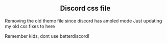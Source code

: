 <h2 align="center">Discord css file</h2>

Removing the old theme file since discord has amoled mode
Just updating my old css fixes to here

Remember kids, dont use betterdiscord!

